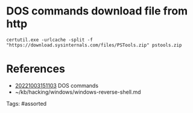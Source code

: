 # DOS commands download file from http
```
certutil.exe -urlcache -split -f "https://download.sysinternals.com/files/PSTools.zip" pstools.zip
```

# References
- [20221003151103](/zet/20221003151103/) DOS commands
- ~/kb/hacking/windows/windows-reverse-shell.md

Tags:
    #assorted

